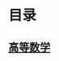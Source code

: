 # 目录

## [高等数学](https://github.com/93210978/exam/blob/master/page/00023%E9%AB%98%E7%AD%89%E6%95%B0%E5%AD%A6/%E7%9C%9F%E9%A2%98.md)